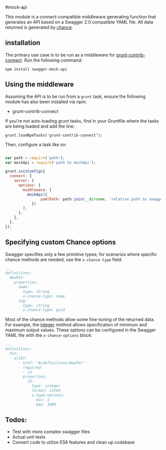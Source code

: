 #mock-api

This module is a connect-compatible middleware generating function that generates an API based on a Swagger 2.0 compatible YAML file. All data returned is generated by [chance](http://chancejs.com/).

## installation

The primary use case is to be run as a middleware for [grunt-contrib-connect](https://github.com/gruntjs/grunt-contrib-connect). Run the following command:

`npm install swagger-mock-api`

## Using the middleware

Assuming the API is to be run from a `grunt` task, ensure the following module has also been installed via npm:

* grunt-contrib-connect

If you're not auto-loading grunt tasks, find in your Gruntfile where the tasks are being loaded and add the line:

`grunt.loadNpmTasks('grunt-contrib-connect');`

Then, configure a task like so:

```javascript

var path = require('path');
var mockApi = require('path to mockApi');

grunt.initConfig({
  connect: {
    server: {
      options: {
        middleware: [
          mockApi({
                yamlPath: path.join(__dirname, 'relative path to swagger yaml file')
            })
        ],
      },
    },
  },
});
```

## Specifying custom Chance options

Swagger specifies only a few primitive types; for scenarios where specific chance methods are needed, use the `x-chance-type` field.

```yaml
...
definitions:
  NewPet:
    properties:
      name:
        type: string
        x-chance-type: name
      tag:
        type: string
        x-chance-type: guid
```


Most of the chance methods allow some fine-tuning of the returned data.  For example, the [integer](http://chancejs.com/#integer) method allows specification of minimum and maximum output values.  These options can be configured in the Swagger YAML file with the `x-chance-options` block:

```yaml
...
definitions:
  Pet:
    allOf:
      - $ref: '#/definitions/NewPet'
      - required:
        - id
        properties:
          id:
            type: integer
            format: int64
            x-type-options:
              min: 1
              max: 1000
```


## Todos:

* Test with more complex swagger files
* Actual unit tests
* Convert code to utilize ES6 features and clean up codebase
